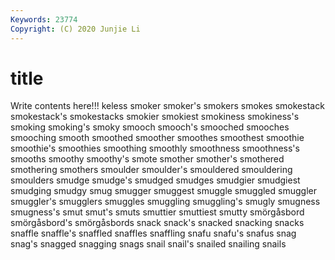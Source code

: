 ```yaml
---
Keywords: 23774
Copyright: (C) 2020 Junjie Li
---
```


# title

Write contents here!!!
keless 
smoker 
smoker's 
smokers
smokes 
smokestack 
smokestack's 
smokestacks 
smokier 
smokiest 
smokiness 
smokiness's 
smoking 
smoking's
smoky 
smooch 
smooch's 
smooched 
smooches 
smooching 
smooth 
smoothed 
smoother 
smoothes
smoothest 
smoothie 
smoothie's 
smoothies 
smoothing 
smoothly 
smoothness 
smoothness's 
smooths 
smoothy
smoothy's 
smote 
smother 
smother's 
smothered 
smothering 
smothers 
smoulder 
smoulder's 
smouldered
smouldering 
smoulders 
smudge 
smudge's 
smudged 
smudges 
smudgier 
smudgiest 
smudging 
smudgy
smug 
smugger 
smuggest 
smuggle 
smuggled 
smuggler 
smuggler's 
smugglers 
smuggles 
smuggling
smuggling's 
smugly 
smugness 
smugness's 
smut 
smut's 
smuts 
smuttier 
smuttiest 
smutty
smörgåsbord 
smörgåsbord's 
smörgåsbords 
snack 
snack's 
snacked 
snacking 
snacks 
snaffle 
snaffle's
snaffled 
snaffles 
snaffling 
snafu 
snafu's 
snafus 
snag 
snag's 
snagged 
snagging
snags 
snail 
snail's 
snailed 
snailing 
snails 
